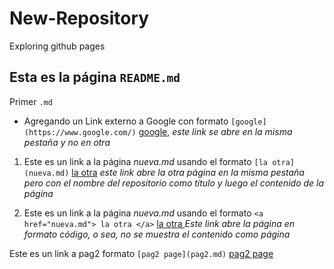 # New-Repository
Exploring github pages

## Esta es la página `README.md`

Primer `.md`


* Agregando un Link externo a Google con formato `[google](https://www.google.com/)` [google](https://www.google.com/), *este link se abre en la misma pestaña y no en otra*

1. Este es un link a la página *nueva.md* usando el formato `[la otra](nueva.md)` [la otra](nueva.md) *este link abre la otra página en la misma pestaña pero con el nombre del repositorio como título y luego el contenido de la página*

2. Este es un link a la página *nueva.md* usando el formato `<a href="nueva.md"> la otra </a>`  <a href="nueva.md"> la otra </a> *Este link abre la página en formato código, o sea, no se muestra el contenido como página*


Este es un link a pag2 formato `[pag2 page](pag2.md)` [pag2 page](pag2.md)
